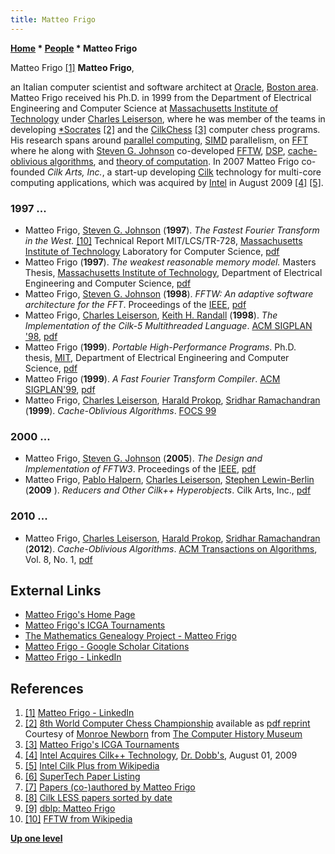 ```yaml
---
title: Matteo Frigo
---
```

**[Home](Home "Home") \* [People](People "People") \* Matteo Frigo**



 [](https://www.linkedin.com/in/matteo-frigo-851212/) Matteo Frigo <a id="cite-note-1" href="#cite-ref-1">[1]</a> 
**Matteo Frigo**,  

an Italian computer scientist and software architect at [Oracle](https://en.wikipedia.org/wiki/Oracle_Corporation), [Boston area](https://en.wikipedia.org/wiki/Greater_Boston). Matteo Frigo received his Ph.D. in 1999 from the Department of Electrical Engineering and Computer Science at [Massachusetts Institute of Technology](Massachusetts_Institute_of_Technology "Massachusetts Institute of Technology") under [Charles Leiserson](Charles_Leiserson "Charles Leiserson"), 
where he was member of the teams in developing [\*Socrates](Star_Socrates "Star Socrates") <a id="cite-note-2" href="#cite-ref-2">[2]</a> and the [CilkChess](CilkChess "CilkChess") <a id="cite-note-3" href="#cite-ref-3">[3]</a> computer chess programs.
His research spans around [parallel computing](https://en.wikipedia.org/wiki/Parallel_computing), [SIMD](SIMD_and_SWAR_Techniques "SIMD and SWAR Techniques") parallelism, on [FFT](https://en.wikipedia.org/wiki/Fast_Fourier_transform) where he along with [Steven G. Johnson](Mathematician#SGJohnson "Mathematician") co-developed [FFTW](https://en.wikipedia.org/wiki/FFTW), [DSP](https://en.wikipedia.org/wiki/Digital_signal_processing), [cache-oblivious algorithms](https://en.wikipedia.org/wiki/Cache-oblivious_algorithm), and [theory of computation](https://en.wikipedia.org/wiki/Theory_of_computation).
In 2007 Matteo Frigo co-founded *Cilk Arts, Inc.*, a start-up developing [Cilk](Cilk "Cilk") technology for multi-core computing applications, which was acquired by [Intel](Intel "Intel") in August 2009 <a id="cite-note-4" href="#cite-ref-4">[4]</a> <a id="cite-note-5" href="#cite-ref-5">[5]</a>. 



### 1997 ...


* Matteo Frigo, [Steven G. Johnson](Mathematician#SGJohnson "Mathematician") (**1997**). *The Fastest Fourier Transform in the West.* <a id="cite-note-10" href="#cite-ref-10">[10]</a> Technical Report MIT/LCS/TR-728, [Massachusetts Institute of Technology](Massachusetts_Institute_of_Technology "Massachusetts Institute of Technology") Laboratory for Computer Science, [pdf](http://supertech.csail.mit.edu/papers/fftw-paper.pdf)
* Matteo Frigo (**1997**). *The weakest reasonable memory model.* Masters Thesis, [Massachusetts Institute of Technology](Massachusetts_Institute_of_Technology "Massachusetts Institute of Technology"), Department of Electrical Engineering and Computer Science, [pdf](http://supertech.csail.mit.edu/papers/frigo-ms-thesis.pdf)
* Matteo Frigo, [Steven G. Johnson](Mathematician#SGJohnson "Mathematician") (**1998**). *FFTW: An adaptive software architecture for the FFT*. Proceedings of the [IEEE](IEEE "IEEE"), [pdf](http://www.fftw.org/fftw-paper-icassp.pdf)
* Matteo Frigo, [Charles Leiserson](Charles_Leiserson "Charles Leiserson"), [Keith H. Randall](Keith_H._Randall "Keith H. Randall") (**1998**). *The Implementation of the Cilk-5 Multithreaded Language*. [ACM SIGPLAN '98](ACM#SIGPLAN "ACM"), [pdf](http://supertech.csail.mit.edu/papers/cilk5.pdf)
* Matteo Frigo (**1999**). *Portable High-Performance Programs*. Ph.D. thesis, [MIT](Massachusetts_Institute_of_Technology "Massachusetts Institute of Technology"), Department of Electrical Engineering and Computer Science, [pdf](http://supertech.csail.mit.edu/papers/frigo-phd-thesis.pdf)
* Matteo Frigo (**1999**). *A Fast Fourier Transform Compiler*. [ACM SIGPLAN'99](ACM#SIGPLAN "ACM"), [pdf](http://supertech.csail.mit.edu/papers/pldi99.pdf)
* Matteo Frigo, [Charles Leiserson](Charles_Leiserson "Charles Leiserson"), [Harald Prokop](Harald_Prokop "Harald Prokop"), [Sridhar Ramachandran](https://dblp.uni-trier.de/pers/hd/r/Ramachandran:Sridhar) (**1999**). *Cache-Oblivious Algorithms*. [FOCS 99](https://dblp.uni-trier.de/db/conf/focs/focs99.html)


### 2000 ...


* Matteo Frigo, [Steven G. Johnson](Mathematician#SGJohnson "Mathematician") (**2005**). *The Design and Implementation of FFTW3*. Proceedings of the [IEEE](IEEE "IEEE"), [pdf](http://www.fftw.org/fftw-paper-ieee.pdf)
* Matteo Frigo, [Pablo Halpern](https://www.linkedin.com/pub/pablo-halpern/0/124/657), [Charles Leiserson](Charles_Leiserson "Charles Leiserson"), [Stephen Lewin-Berlin](https://www.linkedin.com/pub/stephen-lewin-berlin/0/3a/b7b) (**2009** ). *Reducers and Other Cilk++ Hyperobjects*. Cilk Arts, Inc., [pdf](http://www.fftw.org/~athena/papers/hyper.pdf)


### 2010 ...


* Matteo Frigo, [Charles Leiserson](Charles_Leiserson "Charles Leiserson"), [Harald Prokop](Harald_Prokop "Harald Prokop"), [Sridhar Ramachandran](https://dblp.uni-trier.de/pers/hd/r/Ramachandran:Sridhar) (**2012**). *Cache-Oblivious Algorithms*. [ACM Transactions on Algorithms](ACM#TALG "ACM"), Vol. 8, No. 1, [pdf](http://supertech.csail.mit.edu/papers/FrigoLePr12.pdf)


## External Links


* [Matteo Frigo's Home Page](http://www.fftw.org/%7Eathena/)
* [Matteo Frigo's ICGA Tournaments](https://www.game-ai-forum.org/icga-tournaments/person.php?id=37)
* [The Mathematics Genealogy Project - Matteo Frigo](https://genealogy.math.ndsu.nodak.edu/id.php?id=107126)
* [Matteo Frigo - Google Scholar Citations](https://scholar.google.com/citations?user=hwn3OPIAAAAJ&hl=en)
* [Matteo Frigo - LinkedIn](https://www.linkedin.com/in/matteo-frigo-851212/)


## References


1. <a id="cite-ref-1" href="#cite-note-1">[1]</a> [Matteo Frigo - LinkedIn](https://www.linkedin.com/in/matteo-frigo-851212/)
2. <a id="cite-ref-2" href="#cite-note-2">[2]</a> [8th World Computer Chess Championship](http://www.computerhistory.org/chess/full_record.php?iid=doc-431614f6cd6ed) available as [pdf reprint](http://archive.computerhistory.org/projects/chess/related_materials/text/3-1%20and%203-2%20and%203-3%20and%204-3.1995_WCCC/1995%20WCCC.062303014.sm.pdf) Courtesy of [Monroe Newborn](Monroe_Newborn "Monroe Newborn") from [The Computer History Museum](The_Computer_History_Museum "The Computer History Museum")
3. <a id="cite-ref-3" href="#cite-note-3">[3]</a> [Matteo Frigo's ICGA Tournaments](https://www.game-ai-forum.org/icga-tournaments/person.php?id=37)
4. <a id="cite-ref-4" href="#cite-note-4">[4]</a> [Intel Acquires Cilk++ Technology](http://www.drdobbs.com/cpp/intel-acquires-cilk-technology/218900367), [Dr. Dobb's](https://en.wikipedia.org/wiki/Dr._Dobb%27s_Journal), August 01, 2009
5. <a id="cite-ref-5" href="#cite-note-5">[5]</a> [Intel Cilk Plus from Wikipedia](https://en.wikipedia.org/wiki/Cilk#Intel_Cilk_Plus)
6. <a id="cite-ref-6" href="#cite-note-6">[6]</a> [SuperTech Paper Listing](http://supertech.csail.mit.edu/papers.html)
7. <a id="cite-ref-7" href="#cite-note-7">[7]</a> [Papers (co-)authored by Matteo Frigo](http://www.fftw.org/%7Eathena/papers.html)
8. <a id="cite-ref-8" href="#cite-note-8">[8]</a> [Cilk LESS papers sorted by date](http://www.cs.utexas.edu/users/less/publications/cgi/bibSelectCilk.cgi)
9. <a id="cite-ref-9" href="#cite-note-9">[9]</a> [dblp: Matteo Frigo](https://dblp.uni-trier.de/pers/hd/f/Frigo:Matteo)
10. <a id="cite-ref-10" href="#cite-note-10">[10]</a> [FFTW from Wikipedia](https://en.wikipedia.org/wiki/FFTW)

**[Up one level](People "People")**







 

